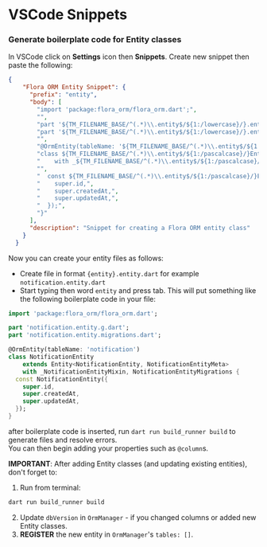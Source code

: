 # VSCode Snippets

### Generate boilerplate code for Entity classes

In VSCode click on __Settings__ icon then __Snippets__. Create new snippet then paste the following:

```json
{
	"Flora ORM Entity Snippet": {
	  "prefix": "entity",
	  "body": [
		"import 'package:flora_orm/flora_orm.dart';",
		"",
		"part '${TM_FILENAME_BASE/^(.*)\\.entity$/${1:/lowercase}/}.entity.g.dart';",
		"part '${TM_FILENAME_BASE/^(.*)\\.entity$/${1:/lowercase}/}.entity.migrations.dart';",
		"",
		"@OrmEntity(tableName: '${TM_FILENAME_BASE/^(.*)\\.entity$/${1:/lowercase}/}')",
		"class ${TM_FILENAME_BASE/^(.*)\\.entity$/${1:/pascalcase}/}Entity extends Entity<${TM_FILENAME_BASE/^(.*)\\.entity$/${1:/pascalcase}/}Entity, ${TM_FILENAME_BASE/^(.*)\\.entity$/${1:/pascalcase}/}EntityMeta>",
		"    with _${TM_FILENAME_BASE/^(.*)\\.entity$/${1:/pascalcase}/}EntityMixin, ${TM_FILENAME_BASE/^(.*)\\.entity$/${1:/pascalcase}/}EntityMigrations {",
		"",
		"  const ${TM_FILENAME_BASE/^(.*)\\.entity$/${1:/pascalcase}/}Entity({",
		"    super.id,",
		"    super.createdAt,",
		"    super.updatedAt,",
		"  });",
		"}"
	  ],
	  "description": "Snippet for creating a Flora ORM entity class"
	}
  }
```

Now you can create your entity files as follows:
* Create file in format `{entity}.entity.dart` for example `notification.entity.dart`
* Start typing then word `entity` and press tab. This will put something like the following boilerplate code in your file:

```dart
import 'package:flora_orm/flora_orm.dart';

part 'notification.entity.g.dart';
part 'notification.entity.migrations.dart';

@OrmEntity(tableName: 'notification')
class NotificationEntity
    extends Entity<NotificationEntity, NotificationEntityMeta>
    with _NotificationEntityMixin, NotificationEntityMigrations {
  const NotificationEntity({
    super.id,
    super.createdAt,
    super.updatedAt,
  });
}
```
after boilerplate code is inserted, run `dart run build_runner build` to generate files and resolve errors.  
You can then begin adding your properties such as `@column`s.   

**IMPORTANT**: After adding Entity classes (and updating existing entities), don't forget to:

1. Run from terminal:
```bash
dart run build_runner build
```
2. Update `dbVersion` in `OrmManager` - if you changed columns or added new Entity classes.
3. **REGISTER** the new entity in `OrmManager`'s `tables: []`.